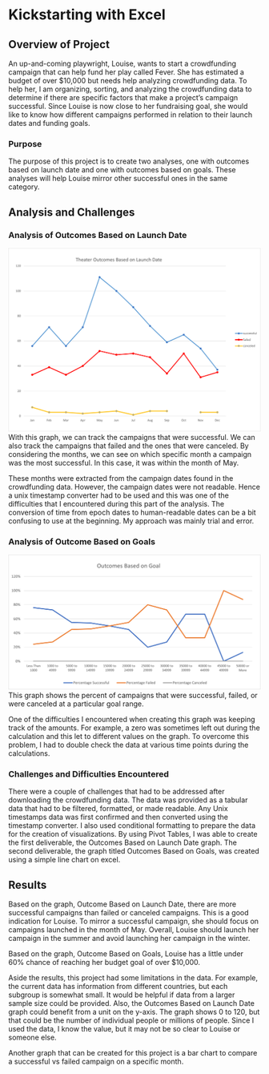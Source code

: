 # Kickstarting with Excel

## Overview of Project
An up-and-coming playwright, Louise, wants to start a crowdfunding campaign that can help fund her play called Fever.  She has estimated a budget of over $10,000 but needs help analyzing crowdfunding data.  To help her, I am organizing, sorting, and analyzing the crowdfunding data to determine if there are specific factors that make a project’s campaign successful.  Since Louise is now close to her fundraising goal, she would like to know how different campaigns performed in relation to their launch dates and funding goals. 

### Purpose
The purpose of this project is to create two analyses, one with outcomes based on launch date and one with outcomes based on goals. These analyses will help Louise mirror other successful ones in the same category.  

## Analysis and Challenges
### Analysis of Outcomes Based on Launch Date 
![deliverable #1](https://github.com/LLudivina/kickstarter-analysis/blob/main/resources/Theater_Outcomes_vs_Launch.png)
With this graph, we can track the campaigns that were successful.  We can also track the campaigns that failed and the ones that were canceled. By considering the months, we can see on which specific month a campaign was the most successful.  In this case, it was within the month of May.

These months were extracted from the campaign dates found in the crowdfunding data.  However, the campaign dates were not readable.  Hence a unix timestamp converter had to be used and this was one of the difficulties that I encountered during this part of the analysis.  The conversion of time from epoch dates to human-readable dates can be a bit confusing to use at the beginning. My approach was mainly trial and error. 

### Analysis of Outcome Based on Goals
![deliverable #2](https://github.com/LLudivina/kickstarter-analysis/blob/main/resources/Outcomes_vs_Goals.png)
This graph shows the percent of campaigns that were successful, failed, or were canceled at a particular goal range. 

One of the difficulties I encountered when creating this graph was keeping track of the amounts. For example, a zero was sometimes left out during the calculation and this let to different values on the graph.  To overcome this problem, I had to double check the data at various time points during the calculations. 

### Challenges and Difficulties Encountered
There were a couple of challenges that had to be addressed after downloading the crowdfunding data.  The data was provided as a tabular data that had to be filtered, formatted, or made readable.  Any Unix timestamps data was first confirmed and then converted using the timestamp converter. I also used conditional formatting to prepare the data for the creation of visualizations.  By using Pivot Tables, I was able to create the first deliverable, the Outcomes Based on Launch Date graph.  The second deliverable, the graph titled Outcomes Based on Goals, was created using a simple line chart on excel. 

## Results
Based on the graph, Outcome Based on Launch Date, there are more successful campaigns than failed or canceled campaigns. This is a good indication for Louise.  To mirror a successful campaign, she should focus on campaigns launched in the month of May.  Overall, Louise should launch her campaign in the summer and avoid launching her campaign in the winter. 

Based on the graph, Outcome Based on Goals, Louise has a little under 60% chance of reaching her budget goal of over $10,000.

Aside the results, this project had some limitations in the data.  For example, the current data has information from different countries, but each subgroup is somewhat small. It would be helpful if data from a larger sample size could be provided. Also, the Outcomes Based on Launch Date graph could benefit from a unit on the y-axis. The graph shows 0 to 120, but that could be the number of individual people or millions of people.  Since I used the data, I know the value, but it may not be so clear to Louise or someone else.

Another graph that can be created for this project is a bar chart to compare a successful vs failed campaign on a specific month.


